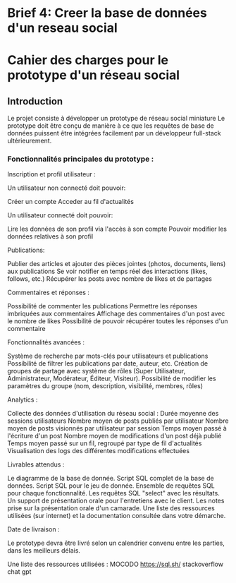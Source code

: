 # Brief 4: Creer la base de données d'un reseau social


# Cahier des charges pour le prototype d'un réseau social 

## Introduction

Le projet consiste à développer un prototype de réseau social miniature  Le prototype doit être conçu de manière à ce que les requêtes de base de données puissent être intégrées facilement par un développeur full-stack ultérieurement.

### Fonctionnalités principales du prototype :

Inscription et profil utilisateur :

Un utilisateur non connecté doit pouvoir:

Créer un compte
Acceder au fil d'actualités 

Un utilisateur connecté doit pouvoir: 

Lire les données de son profil via l'accès à son compte
Pouvoir modifier les données relatives à son profil

Publications:

Publier des articles et ajouter des pièces jointes (photos, documents, liens) aux publications
Se voir notifier en temps réel des interactions (likes, follows, etc.)
Récupérer les posts avec nombre de likes et de partages

Commentaires et réponses :

Possibilité de commenter les publications
Permettre les réponses imbriquées aux commentaires
Affichage des commentaires d'un post avec le nombre de likes
Possibilité de pouvoir récupérer toutes les réponses d'un commentaire

Fonctionnalités avancées :

Système de recherche par mots-clés pour utilisateurs et publications
Possibilité de filtrer les publications par date, auteur, etc.
Création de groupes de partage avec système de rôles (Super Utilisateur, Administrateur, Modérateur, Éditeur, Visiteur).
Possibilité de modifier les paramètres du groupe (nom, description, visibilité, membres, rôles)

Analytics :

Collecte des données d'utilisation du réseau social :
Durée moyenne des sessions utilisateurs
Nombre moyen de posts publiés par utilisateur
Nombre moyen de posts visionnés par utilisateur par session
Temps moyen passé à l'écriture d'un post
Nombre moyen de modifications d'un post déjà publié
Temps moyen passé sur un fil, regroupé par type de fil d'actualités
Visualisation des logs des différentes modifications effectuées


Livrables attendus :

Le diagramme de la base de donnée.
Script SQL complet de la base de données.
Script SQL pour le jeu de donnée.
Ensemble de requêtes SQL pour chaque fonctionnalité.
Les requêtes SQL "select" avec les résultats.
Un support de présentation orale pour l'entretiens avec le client.
Les notes prise sur la présentation orale d'un camarade.
Une liste des ressources utilisées (sur internet) et la documentation consultée dans votre démarche.

Date de livraison :

Le prototype devra être livré selon un calendrier convenu entre les parties, dans les meilleurs délais.


Une liste des ressources utilisées : 
MOCODO
https://sql.sh/
stackoverflow
chat gpt